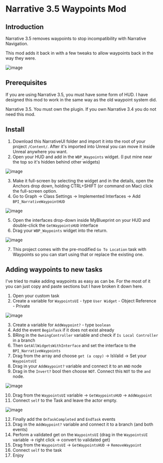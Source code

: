 # Narrative 3.5 Waypoints Mod
## Introduction
Narrative 3.5 removes waypoints to stop incompatibility with Narrative Navigation. 

This mod adds it back in with a few tweaks to allow waypoints back in the way they were.

![image](https://github.com/d3kryption/narrative_3.5_waypoints_mod/assets/48034534/8bb00dc6-1b44-4de5-a525-a8a5b3d1f6c2)


## Prerequisites
If you are using Narrative 3.5, you must have some form of HUD. I have designed this mod to work in the same way as the old waypoint system did.

Narrative 3.5. You must own the plugin. If you own Narrative 3.4 you do not need this mod.

## Install
1) Download this NarrativeUI folder and import it into the root of your project `/Content/`. After it's imported into Unreal you can move it inside Unreal anywhere you want.
2) Open your HUD and add in the `WBP_Waypoints` widget. (I put mine near the top so it's hidden behind other widgets)

![image](https://github.com/d3kryption/narrative_3.5_waypoints_mod/assets/48034534/a7c2e52d-030e-4d33-bfc4-8addfcb135a5)

3) Make it full-screen by selecting the widget and in the details, open the Anchors drop down, holding CTRL+SHIFT (or command on Mac) click the full-screen option.
4) Go to Graph -> Class Settings -> Implemented Interfaces -> Add `BPI_NarrativeWaypointHUD`

![image](https://github.com/d3kryption/narrative_3.5_waypoints_mod/assets/48034534/01db6273-acd8-43f6-8125-019d5558968c)

5) Open the interfaces drop-down inside MyBlueprint on your HUD and double-click the `GetWaypointsHUD` interface
6) Drag your `WBP_Waypoints` widget into the return.

![image](https://github.com/d3kryption/narrative_3.5_waypoints_mod/assets/48034534/42df9726-cbbb-4ef4-9495-cf70a467a507)

7) This project comes with the pre-modified `Go To Location` task with Waypoints so you can start using that or replace the existing one.

## Adding waypoints to new tasks
I've tried to make adding waypoints as easy as can be. For the most of it you can just copy and paste sections but I have broken it down here.

1) Open your custom task
2) Create a variable for `WaypointsUI` - type `User Widget` - Object Reference - Private

![image](https://github.com/d3kryption/narrative_3.5_waypoints_mod/assets/48034534/66cc2e9e-f232-49bb-9712-5dbae17f6f19)

3) Create a variable for `AddWaypoint?` - type `boolean`
4) Add the event `BeginTask` if it does not exist already
5) BRing in the `OwningController` variable and check if `Is Local Controller` in a branch
6) Then `GetAllWidgetsWithInterface` and set the interface to the `BPI_NarrativeWaypoints`
7) Drag from the array and choose `get (a copy)` -> IsValid -> Set your `WaypointsUI`
8) Drag in your `AddWaypoint?` variable and connect it to an `AND` node
9) Drag in the `Invert?` bool then choose `NOT`. Connect this `NOT` to the `and` node.

![image](https://github.com/d3kryption/narrative_3.5_waypoints_mod/assets/48034534/0742e423-5728-45e4-95d4-bd55b79cc023)

10) Drag from the `WaypointsUI` variable -> `GetWaypointsHUD` -> `AddWaypoint`
11) Connect `self` to the Task and leave the actor empty.

![image](https://github.com/d3kryption/narrative_3.5_waypoints_mod/assets/48034534/fd454c27-e8cd-4e4e-90b6-3b35b4c86c87)


12) Finally add the `OnTaskCompleted` and `EndTask` events
13) Drag in the `AddWaypoint?` variable and connect it to a branch (and both events)
14) Perform a validated get on the `WaypointsUI` (drag in the `WaypointsUI` variable -> right click -> convert to validated get)
15) Drag from the `WaypointsUI` -> `GetWaypointsHUD` -> `RemoveWaypoint`
16) Connect `self` to the task
17) Enjoy
